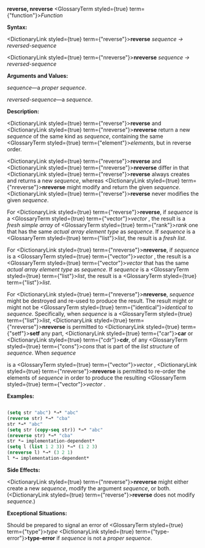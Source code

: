 **reverse, nreverse** <GlossaryTerm styled={true} term={"function"}><i>Function</i></GlossaryTerm> 



**Syntax:** 



<DictionaryLink styled={true} term={"reverse"}><b>reverse</b></DictionaryLink> *sequence → reversed-sequence* 



<DictionaryLink styled={true} term={"nreverse"}><b>nreverse</b></DictionaryLink> *sequence → reversed-sequence* 



**Arguments and Values:** 



*sequence*—a *proper sequence*. 



*reversed-sequence*—a *sequence*. 



**Description:** 



<DictionaryLink styled={true} term={"reverse"}><b>reverse</b></DictionaryLink> and <DictionaryLink styled={true} term={"nreverse"}><b>nreverse</b></DictionaryLink> return a new *sequence* of the same kind as *sequence*, containing the same <GlossaryTerm styled={true} term={"element"}><i>elements</i></GlossaryTerm>, but in reverse order. 



<DictionaryLink styled={true} term={"reverse"}><b>reverse</b></DictionaryLink> and <DictionaryLink styled={true} term={"nreverse"}><b>nreverse</b></DictionaryLink> differ in that <DictionaryLink styled={true} term={"reverse"}><b>reverse</b></DictionaryLink> always creates and returns a new *sequence*, whereas <DictionaryLink styled={true} term={"nreverse"}><b>nreverse</b></DictionaryLink> might modify and return the given *sequence*. <DictionaryLink styled={true} term={"reverse"}><b>reverse</b></DictionaryLink> never modifies the given *sequence*. 



For <DictionaryLink styled={true} term={"reverse"}><b>reverse</b></DictionaryLink>, if *sequence* is a <GlossaryTerm styled={true} term={"vector"}><i>vector</i></GlossaryTerm> , the result is a *fresh simple array* of <GlossaryTerm styled={true} term={"rank"}><i>rank</i></GlossaryTerm> one that has the same *actual array element type* as *sequence*. If *sequence* is a <GlossaryTerm styled={true} term={"list"}><i>list</i></GlossaryTerm>, the result is a *fresh list*. 



For <DictionaryLink styled={true} term={"nreverse"}><b>nreverse</b></DictionaryLink>, if *sequence* is a <GlossaryTerm styled={true} term={"vector"}><i>vector</i></GlossaryTerm> , the result is a <GlossaryTerm styled={true} term={"vector"}><i>vector</i></GlossaryTerm> that has the same *actual array element type* as *sequence*. If *sequence* is a <GlossaryTerm styled={true} term={"list"}><i>list</i></GlossaryTerm>, the result is a <GlossaryTerm styled={true} term={"list"}><i>list</i></GlossaryTerm>. 



For <DictionaryLink styled={true} term={"nreverse"}><b>nreverse</b></DictionaryLink>, *sequence* might be destroyed and re-used to produce the result. The result might or might not be <GlossaryTerm styled={true} term={"identical"}><i>identical</i></GlossaryTerm> to *sequence*. Specifically, when *sequence* is a <GlossaryTerm styled={true} term={"list"}><i>list</i></GlossaryTerm>, <DictionaryLink styled={true} term={"nreverse"}><b>nreverse</b></DictionaryLink> is permitted to <DictionaryLink styled={true} term={"setf"}><b>setf</b></DictionaryLink> any part, <DictionaryLink styled={true} term={"car"}><b>car</b></DictionaryLink> or <DictionaryLink styled={true} term={"cdr"}><b>cdr</b></DictionaryLink>, of any <GlossaryTerm styled={true} term={"cons"}><i>cons</i></GlossaryTerm> that is part of the *list structure* of *sequence*. When *sequence* 



is a <GlossaryTerm styled={true} term={"vector"}><i>vector</i></GlossaryTerm> , <DictionaryLink styled={true} term={"nreverse"}><b>nreverse</b></DictionaryLink> is permitted to re-order the elements of *sequence* in order to produce the resulting <GlossaryTerm styled={true} term={"vector"}><i>vector</i></GlossaryTerm> . 



**Examples:**
```lisp

(setq str "abc") *→* "abc" 
(reverse str) *→* "cba" 
str *→* "abc" 
(setq str (copy-seq str)) *→* "abc" 
(nreverse str) *→* "cba" 
str *→ implementation-dependent* 
(setq l (list 1 2 3)) *→* (1 2 3) 
(nreverse l) *→* (3 2 1) 
l *→ implementation-dependent* 

```
**Side Effects:** 



<DictionaryLink styled={true} term={"nreverse"}><b>nreverse</b></DictionaryLink> might either create a new *sequence*, modify the argument *sequence*, or both. (<DictionaryLink styled={true} term={"reverse"}><b>reverse</b></DictionaryLink> does not modify *sequence*.) 







 



 



**Exceptional Situations:** 



Should be prepared to signal an error of <GlossaryTerm styled={true} term={"type"}><i>type</i></GlossaryTerm> <DictionaryLink styled={true} term={"type-error"}><b>type-error</b></DictionaryLink> if *sequence* is not a *proper sequence*. 